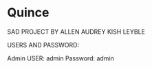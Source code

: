 # Quince
SAD PROJECT BY ALLEN AUDREY KISH LEYBLE

USERS AND PASSWORD:

Admin
USER: admin
Password: admin
